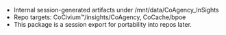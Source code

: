 - Internal session-generated artifacts under /mnt/data/CoAgency_InSights
- Repo targets: CoCivium™/insights/CoAgency, CoCache/bpoe
- This package is a session export for portability into repos later.